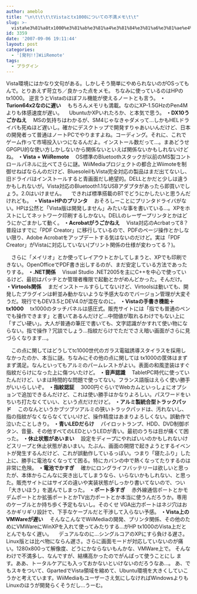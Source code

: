 ```yaml
---
author: ameblo
title: "\n\t\t\t\tVistaとtx1000についての不満メモ\t\t"
slug: >-
  vista%e3%81%a8tx1000%e3%81%ab%e3%81%a4%e3%81%84%e3%81%a6%e3%81%ae%e4%b8%8d%e6%ba%80%e3%83%a1%e3%83%a2
id: 3359
date: '2007-09-06 19:11:44'
layout: post
categories:
  - '[発刊!!]WiiRemote'
tags:
  - プラグイン
---
```


Vista環境にはかなり文句がある。しかしそう簡単にやめられないのがOSってもんで。とりあえず苛立ち／良かった点をメモ。 ちなみに使っているのはHPのtx1000。 逆言うとVistaのほぼフル機能が使えるノートとも言う。 **・Turion64x2なのに遅い** 　もちろんメモリも満載。なのにXP-1.5GHzのPen4Mよりも体感速度が遅い。 　UbuntuかXPいれたろか、と本気で思う。 **・DX10うごかねえ** 　MSの気持ちはわかるが、SM4じゃなきゃダメって…しかもHELドライバも死ぬほど遅いし。確かにデスクトップで開発すりゃあいいんだけど、日本の開発者って普通はノートPCでやりますよね。コーディング。それに、これでゲーム作って市場投入いつになるんだよ。インストール数だって…。まあどうせ GPGPU的な使い方しかしないから関係ないといえば関係ないかもしれないけどね。 **・Vista + WiiRemote** 　OS標準のBluetoothスタックが以前のMS製コントロールパネルに比べてさらに謎。WiiMediaプロジェクトの都合上Wiimoteを制御せねばならんのだけど、BluesoleilもVista完全対応の製品はまだ出てないし、旧ドライバはインストールすると青画面だし絶望的。DELLとかだと少しは違うかもしれないが。Vista対応のBluetooth1.1なUSBアダプタがあったら即買いでしょう。2.0はいけません。 　できれば標準搭載のBTでどうにかしたいと思うんだけれども。 **・Vista+HPのプリンタ** 　おそろしーことにプリンタドライバがない。HPは公然と「Vista版は開発しません」みたいな事を書いている…。XPをホストにしてネットワーク印刷するしかない。DELLのレーザープリンタとかはどうにかごまかして動く。 **・Acrobatがうごかねえ** 　Vista対応のAcrbatって8？普段はすでに「PDF Creator」に移行しているので、PDFのページ操作とかしない限り、Adobe Acrobatをアップデートする気はないのだけど。実は「PDF Creator」がVistaに対応していない(プリント関係の仕様が変わってる？)。

　さらに「メイリオ」とか使ってレイアウトとかしてしまうと、XPでも印刷できない。OpenOfficeでPDF書き出しするのが、まだ安定している方法であったりする。 **・.NET関係** 　Visual Studio .NET2005を主にC++を中心で使っているけど、最初はパッチとか管理者権限で起動とかがめんどかった。そんだけ。 **・Virtools関係** 　まだインストールすらしてないけど、Virtoolsは動いても、開発したプラグインは軒並み動かないような予感大なのでバージョン管理が大変そうだ。現行でもDEV3.5とDEV4.0が混在なのに。 **・Vistaの手書き機能＋tx1000** 　tx1000のタッチパネルは感圧式。販売サイトには「指でも普通のペンでも操作できます」と書いてあるんだけど…中間値が取れるわけでもない上に「すごい硬い」。大人が普通の筆圧で書いても、文字認識がかすれて使い物にならない。指で操作？冗談でしょう…指紋だらけでただでさえ暗い画面がさらに見づらくなります…。

　この点に関してはどうしてtc1000世代のガラス電磁誘導スタイラスを採用しなかったのか、本当に謎。ちなみにその他の点に関しては tx1000の筐体はまずまず満足。なんといってもアルミのパームレストがよい。表面の和風塗装はすぐ指紋だらけになった上に傷ついたけど。 **・音声認識** 　TabletPC時代に使っていたんだけど、いまは時間的な問題で使ってない。フランス語版はえらく使い勝手がいいらしいぞ。 **・指紋認証** 　3000円ぐらいでWebカムといっしょにオプションで追加できるんだけど、これは使い勝手はかなりよろしい。パスワードをいちいち打たなくていい、という点だけだけど。 **・アルミ製統合型トラックパッド** 　このなんというかブツブツアルミの狭いトラックパッドは、汚れないし、指の指紋がなくならなくていいけど、操作精度はあまりよろしくない。誤動作で泣いたことしきり。 **・青いLEDだらけ** 　パイロットランプ、HDD、DVD制御ボタン、音量、その他すべてのLEDというLEDが青い。最初のうちは目が痛くて困った。 **・休止状態があいまい** 　設定をディープにやればいいのかもしれないけどスリープと休止状態があいまい。たぶん、画面の開閉で起きようとするイベントが発生するんだけど、これが誤動作しているっぽい。つまり「寝たふり」した上に、勝手に電池なくなってて困る。特にカバンの中で熱くなってたりするのは非常に危険。 **・電池でかすぎ** 　確かにロングライフバッテリーは欲しいと思ったが、本体からこんなに突き出してしまうなら、いらないかもしれない、と思った。販売サイトにはサイズの違いや実装状態がしっかり書いてないので、つい「大きいほう」を選んでしまった。 **・ポート多すぎ** 　赤外線通信ポートとかモデムポートとか拡張ポートとかTV出力ポートとか本当に使うんだろうか。専用のケーブルとか持ち歩く予定もないし。そのくせ VGA出力ポートはネジ穴はおろかギリギリ設計で、下手なケーブルだと干渉して入らない予感。 **・Vista上のVMWareが遅い** 　そんなこんなでWiiMediaの開発、プリンタ関係、その他のためにVMWareにWinXPを入れて使ってみたりする…がHP tx1000のVista上だととんでもなく遅い。 　デュアルなのに…シングルコアのXPにすら負ける遅さ。Linux版とは比べ物にならん遅さ。さらに画面モードが対応していないのが痛い。1280x800って解像度、どうにかならないもんかな、VMWare上で。 そんなわけで不満多し、なんですが、結構高かったのでがんばって使うことにし ます。ああ、トータルケアにも入っておかないといけないのだろうなあ…。 あ、でもスキをついて、GpartedでVista領域を縮めて、Ubuntu環境を大きくしていこうかと考えています。WiiMediaもユーザーさえ気にしなければWindowsよりもLinuxのほうが開発らくそうだし…うーむ。
